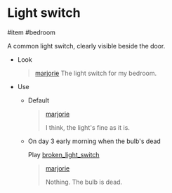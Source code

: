 # Light switch

#item #bedroom

A common light switch, clearly visible beside the door.

- Look

  > [marjorie](characters/marjorie.md)
  > The light switch for my bedroom.

- Use

  - Default

    > [marjorie](characters/marjorie.md)
    >
    > I think, the light's fine as it is.

  - On day 3 early morning when the bulb's dead

	Play [broken_light_switch](../sfx/broken_light_switch.md)

    > [marjorie](characters/marjorie.md)
    >
    > Nothing. The bulb is dead.
